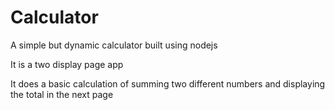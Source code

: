 # Calculator
A simple but dynamic calculator built using nodejs 
<p> It is a two display page app</p>
<p>It does a basic calculation of summing two different numbers and displaying the total in the next page</p>
